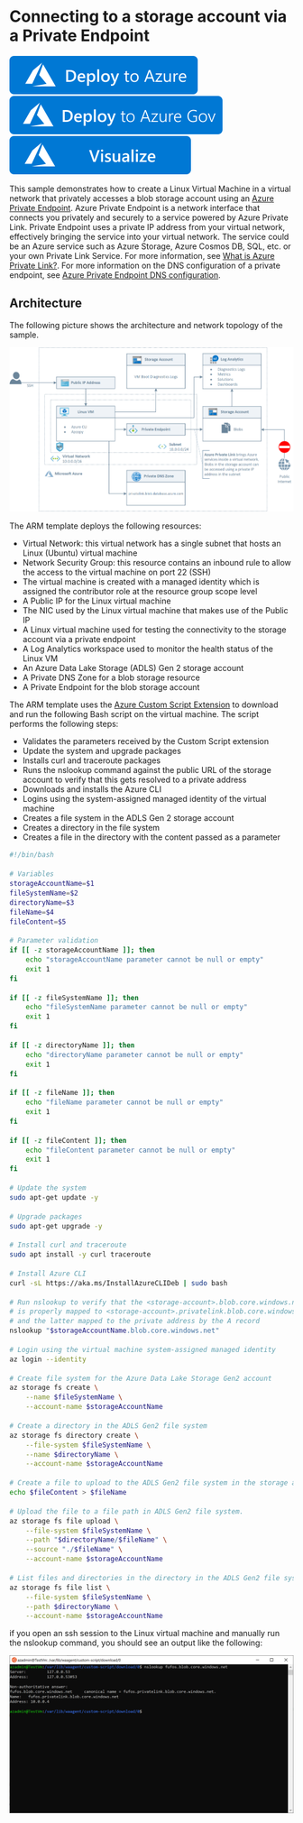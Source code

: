 # Connecting to a storage account via a Private Endpoint #

[![Deploy To Azure](https://raw.githubusercontent.com/Azure/azure-quickstart-templates/master/1-CONTRIBUTION-GUIDE/images/deploytoazure.svg?sanitize=true)](https://portal.azure.com/#create/Microsoft.Template/uri/https%3A%2F%2Fraw.githubusercontent.com%2FAzure%2Fazure-quickstart-templates%2Fmaster%2F201-blob-storage-private-endpoint%2Fazuredeploy.json)
[![Deploy To Azure US Gov](https://raw.githubusercontent.com/Azure/azure-quickstart-templates/master/1-CONTRIBUTION-GUIDE/images/deploytoazuregov.svg?sanitize=true)](https://portal.azure.us/#create/Microsoft.Template/uri/https%3A%2F%2Fraw.githubusercontent.com%2FAzure%2Fazure-quickstart-templates%2Fmaster%2F201-blob-storage-private-endpoint%2Fazuredeploy.json)
[![Visualize](https://raw.githubusercontent.com/Azure/azure-quickstart-templates/master/1-CONTRIBUTION-GUIDE/images/visualizebutton.svg?sanitize=true)](http://armviz.io/#/?load=https%3A%2F%2Fraw.githubusercontent.com%2FAzure%2Fazure-quickstart-templates%2Fmaster%2F201-blob-storage-private-endpoint%2Fazuredeploy.json)

This sample demonstrates how to create a Linux Virtual Machine in a virtual network that privately accesses a blob storage account using an [Azure Private Endpoint](https://docs.microsoft.com/en-us/azure/private-link/private-endpoint-overview). Azure Private Endpoint is a network interface that connects you privately and securely to a service powered by Azure Private Link. Private Endpoint uses a private IP address from your virtual network, effectively bringing the service into your virtual network. The service could be an Azure service such as Azure Storage, Azure Cosmos DB, SQL, etc. or your own Private Link Service. For more information, see [What is Azure Private Link?](https://docs.microsoft.com/en-us/azure/private-link/private-link-overview). For more information on the DNS configuration of a private endpoint, see [Azure Private Endpoint DNS configuration](https://docs.microsoft.com/en-us/azure/private-link/private-endpoint-dns).

## Architecture ##

The following picture shows the architecture and network topology of the sample.

![Architecture](images/architecture.png)

The ARM template deploys the following resources:

- Virtual Network: this virtual network has a single subnet that hosts an Linux (Ubuntu) virtual machine
- Network Security Group: this resource contains an inbound rule to allow the access to the virtual machine on port 22 (SSH)
- The virtual machine is created with a managed identity which is assigned the contributor role at the resource group scope level
- A Public IP for the Linux virtual machine
- The NIC used by the Linux virtual machine that makes use of the Public IP
- A Linux virtual machine used for testing the connectivity to the storage account via a private endpoint
- A Log Analytics workspace used to monitor the health status of the Linux VM
- An Azure Data Lake Storage (ADLS) Gen 2 storage account
- A Private DNS Zone for a blob storage resource
- A Private Endpoint for the blob storage account

The ARM template uses the [Azure Custom Script Extension](https://docs.microsoft.com/en-us/azure/virtual-machines/extensions/custom-script-linux) to download and run the following Bash script on the virtual machine. The script performs the following steps:

- Validates the parameters received by the Custom Script extension
- Update the system and upgrade packages
- Installs curl and traceroute packages
- Runs the nslookup command against the public URL of the storage account to verify that this gets resolved to a private address
- Downloads and installs the Azure CLI
- Logins using the system-assigned managed identity of the virtual machine
- Creates a file system in the ADLS Gen 2 storage account
- Creates a directory in the file system
- Creates a file in the directory with the content passed as a parameter

```bash
#!/bin/bash

# Variables
storageAccountName=$1
fileSystemName=$2
directoryName=$3
fileName=$4
fileContent=$5

# Parameter validation
if [[ -z storageAccountName ]]; then
    echo "storageAccountName parameter cannot be null or empty"
    exit 1
fi

if [[ -z fileSystemName ]]; then
    echo "fileSystemName parameter cannot be null or empty"
    exit 1
fi

if [[ -z directoryName ]]; then
    echo "directoryName parameter cannot be null or empty"
    exit 1
fi

if [[ -z fileName ]]; then
    echo "fileName parameter cannot be null or empty"
    exit 1
fi

if [[ -z fileContent ]]; then
    echo "fileContent parameter cannot be null or empty"
    exit 1
fi

# Update the system
sudo apt-get update -y

# Upgrade packages
sudo apt-get upgrade -y

# Install curl and traceroute
sudo apt install -y curl traceroute

# Install Azure CLI
curl -sL https://aka.ms/InstallAzureCLIDeb | sudo bash

# Run nslookup to verify that the <storage-account>.blob.core.windows.net public hostname of the storage account 
# is properly mapped to <storage-account>.privatelink.blob.core.windows.net by the private DNS zone
# and the latter mapped to the private address by the A record
nslookup "$storageAccountName.blob.core.windows.net"

# Login using the virtual machine system-assigned managed identity
az login --identity

# Create file system for the Azure Data Lake Storage Gen2 account
az storage fs create \
    --name $fileSystemName \
    --account-name $storageAccountName

# Create a directory in the ADLS Gen2 file system
az storage fs directory create \
    --file-system $fileSystemName \
    --name $directoryName \
    --account-name $storageAccountName

# Create a file to upload to the ADLS Gen2 file system in the storage account
echo $fileContent > $fileName

# Upload the file to a file path in ADLS Gen2 file system.
az storage fs file upload \
    --file-system $fileSystemName \
    --path "$directoryName/$fileName" \
    --source "./$fileName" \
    --account-name $storageAccountName

# List files and directories in the directory in the ADLS Gen2 file system.
az storage fs file list \
    --file-system $fileSystemName \
    --path $directoryName \
    --account-name $storageAccountName
```

if you open an ssh session to the Linux virtual machine and manually run the nslookup command, you should see an output like the following:

![Architecture](images/nslookup.png)
